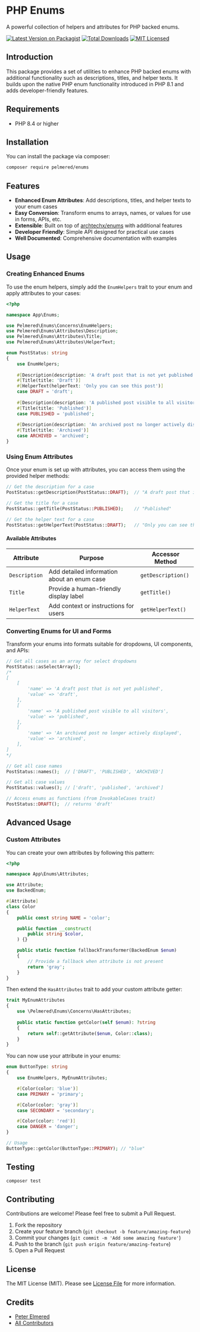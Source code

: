 # PHP Enums

A powerful collection of helpers and attributes for PHP backed enums.

[![Latest Version on Packagist](https://img.shields.io/packagist/v/pelmered/enums.svg?style=flat-square)](https://packagist.org/packages/pelmered/enums)
[![Total Downloads](https://img.shields.io/packagist/dt/pelmered/enums.svg?style=flat-square)](https://packagist.org/packages/pelmered/enums)
[![MIT Licensed](https://img.shields.io/badge/license-MIT-brightgreen.svg?style=flat-square)](LICENSE)

## Introduction

This package provides a set of utilities to enhance PHP backed enums with additional functionality such as descriptions, titles, and helper texts. It builds upon the native PHP enum functionality introduced in PHP 8.1 and adds developer-friendly features.

## Requirements

- PHP 8.4 or higher

## Installation

You can install the package via composer:

```bash
composer require pelmered/enums
```

## Features

- **Enhanced Enum Attributes**: Add descriptions, titles, and helper texts to your enum cases
- **Easy Conversion**: Transform enums to arrays, names, or values for use in forms, APIs, etc.
- **Extensible**: Built on top of [archtechx/enums](https://github.com/archtechx/enums) with additional features
- **Developer Friendly**: Simple API designed for practical use cases
- **Well Documented**: Comprehensive documentation with examples

## Usage

### Creating Enhanced Enums

To use the enum helpers, simply add the `EnumHelpers` trait to your enum and apply attributes to your cases:

```php
<?php

namespace App\Enums;

use Pelmered\Enums\Concerns\EnumHelpers;
use Pelmered\Enums\Attributes\Description;
use Pelmered\Enums\Attributes\Title;
use Pelmered\Enums\Attributes\HelperText;

enum PostStatus: string
{
    use EnumHelpers;
    
    #[Description(description: 'A draft post that is not yet published')]
    #[Title(title: 'Draft')]
    #[HelperText(helperText: 'Only you can see this post')]
    case DRAFT = 'draft';
    
    #[Description(description: 'A published post visible to all visitors')]
    #[Title(title: 'Published')]
    case PUBLISHED = 'published';
    
    #[Description(description: 'An archived post no longer actively displayed')]
    #[Title(title: 'Archived')]
    case ARCHIVED = 'archived';
}
```

### Using Enum Attributes

Once your enum is set up with attributes, you can access them using the provided helper methods:

```php
// Get the description for a case
PostStatus::getDescription(PostStatus::DRAFT);  // "A draft post that is not yet published"

// Get the title for a case
PostStatus::getTitle(PostStatus::PUBLISHED);    // "Published"

// Get the helper text for a case
PostStatus::getHelperText(PostStatus::DRAFT);   // "Only you can see this post"
```

#### Available Attributes

| Attribute      | Purpose                                   | Accessor Method          |
|----------------|-------------------------------------------| ------------------------ |
| `Description`  | Add detailed information about an enum case | `getDescription()`     |
| `Title`        | Provide a human-friendly display label    | `getTitle()`           |
| `HelperText`   | Add context or instructions for users     | `getHelperText()`      |

### Converting Enums for UI and Forms

Transform your enums into formats suitable for dropdowns, UI components, and APIs:

```php
// Get all cases as an array for select dropdowns
PostStatus::asSelectArray();
/*
[
    [
        'name' => 'A draft post that is not yet published',
        'value' => 'draft',
    ],
    [
        'name' => 'A published post visible to all visitors',
        'value' => 'published',
    ],
    [
        'name' => 'An archived post no longer actively displayed',
        'value' => 'archived',
    ],
]
*/

// Get all case names
PostStatus::names();  // ['DRAFT', 'PUBLISHED', 'ARCHIVED']

// Get all case values
PostStatus::values(); // ['draft', 'published', 'archived']

// Access enums as functions (from InvokableCases trait)
PostStatus::DRAFT();  // returns 'draft'
```

## Advanced Usage

### Custom Attributes

You can create your own attributes by following this pattern:

```php
<?php

namespace App\Enums\Attributes;

use Attribute;
use BackedEnum;

#[Attribute]
class Color
{
    public const string NAME = 'color';

    public function __construct(
        public string $color,
    ) {}

    public static function fallbackTransformer(BackedEnum $enum) 
    {
        // Provide a fallback when attribute is not present
        return 'gray';
    }
}
```

Then extend the `HasAttributes` trait to add your custom attribute getter:

```php
trait MyEnumAttributes
{
    use \Pelmered\Enums\Concerns\HasAttributes;
    
    public static function getColor(self $enum): ?string
    {
        return self::getAttribute($enum, Color::class);
    }
}
```

You can now use your attribute in your enums:

```php
enum ButtonType: string
{
    use EnumHelpers, MyEnumAttributes;

    #[Color(color: 'blue')]
    case PRIMARY = 'primary';

    #[Color(color: 'gray')]
    case SECONDARY = 'secondary';

    #[Color(color: 'red')]
    case DANGER = 'danger';
}

// Usage
ButtonType::getColor(ButtonType::PRIMARY); // "blue"
```

## Testing

```bash
composer test
```

## Contributing

Contributions are welcome! Please feel free to submit a Pull Request.

1. Fork the repository
2. Create your feature branch (`git checkout -b feature/amazing-feature`)
3. Commit your changes (`git commit -m 'Add some amazing feature'`)
4. Push to the branch (`git push origin feature/amazing-feature`)
5. Open a Pull Request

## License

The MIT License (MIT). Please see [License File](LICENSE) for more information.

## Credits

- [Peter Elmered](https://github.com/pelmered)
- [All Contributors](../../contributors)
